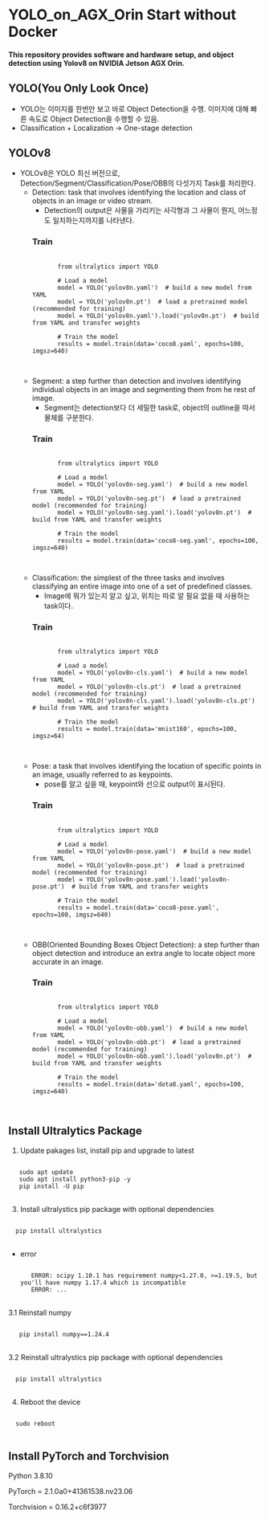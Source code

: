 YOLO_on_AGX_Orin
Start without Docker
====================
#### This repository provides software and hardware setup, and object detection using Yolov8 on NVIDIA Jetson AGX Orin.

YOLO(You Only Look Once)
------------------------
- YOLO는 이미지를 한번만 보고 바로 Object Detection을 수행. 이미지에 대해 빠른 속도로 Object Detection을 수행할 수 있음.
- Classification + Localization -> One-stage detection

YOLOv8
------
- YOLOv8은 YOLO 최신 버전으로, Detection/Segment/Classification/Pose/OBB의 다섯가지 Task를 처리한다.
   - Detection: task that involves identifying the location and class of objects in an image or video stream.
      - Detection의 output은 사물을 가리키는 사각형과 그 사물이 뭔지, 어느정도 일치하는지까지를 나타낸다.
     ### Train
        <pre>
         <code>
            from ultralytics import YOLO

            # Load a model
            model = YOLO('yolov8n.yaml')  # build a new model from YAML
            model = YOLO('yolov8n.pt')  # load a pretrained model (recommended for training)
            model = YOLO('yolov8n.yaml').load('yolov8n.pt')  # build from YAML and transfer weights

            # Train the model
            results = model.train(data='coco8.yaml', epochs=100, imgsz=640)
         </code>
        </pre>
   - Segment: a step further than detection and involves identifying individual objects in an image and segmenting them from he rest of image.
      - Segment는 detection보다 더 세밀한 task로, object의 outline을 따서 물체를 구분한다.
     ### Train
        <pre>
         <code>
            from ultralytics import YOLO

            # Load a model
            model = YOLO('yolov8n-seg.yaml')  # build a new model from YAML
            model = YOLO('yolov8n-seg.pt')  # load a pretrained model (recommended for training)
            model = YOLO('yolov8n-seg.yaml').load('yolov8n.pt')  # build from YAML and transfer weights

            # Train the model
            results = model.train(data='coco8-seg.yaml', epochs=100, imgsz=640)
         </code>
         </pre>
   - Classification: the simplest of the three tasks and involves classifying an entire image into one of a set of predefined classes.
     - Image에 뭐가 있는지 알고 싶고, 위치는 따로 알 필요 없을 때 사용하는 task이다.
     ### Train
        <pre>
         <code>
            from ultralytics import YOLO

            # Load a model
            model = YOLO('yolov8n-cls.yaml')  # build a new model from YAML
            model = YOLO('yolov8n-cls.pt')  # load a pretrained model (recommended for training)
            model = YOLO('yolov8n-cls.yaml').load('yolov8n-cls.pt')  # build from YAML and transfer weights

            # Train the model
            results = model.train(data='mnist160', epochs=100, imgsz=64)
        </code>
      </pre>
   - Pose: a task that involves identifying the location of specific points in an image, usually referred to as keypoints.
     - pose를 알고 싶을 때, keypoint와 선으로 output이 표시된다.
     ### Train
        <pre>
         <code>
            from ultralytics import YOLO

            # Load a model
            model = YOLO('yolov8n-pose.yaml')  # build a new model from YAML
            model = YOLO('yolov8n-pose.pt')  # load a pretrained model (recommended for training)
            model = YOLO('yolov8n-pose.yaml').load('yolov8n-pose.pt')  # build from YAML and transfer weights

            # Train the model
            results = model.train(data='coco8-pose.yaml', epochs=100, imgsz=640)
        </code>
       </pre>
   - OBB(Oriented Bounding Boxes Object Detection): a step further than object detection and introduce an extra angle to locate object more accurate in an image.
     ### Train
        <pre>
         <code>
            from ultralytics import YOLO

            # Load a model
            model = YOLO('yolov8n-obb.yaml')  # build a new model from YAML
            model = YOLO('yolov8n-obb.pt')  # load a pretrained model (recommended for training)
            model = YOLO('yolov8n-obb.yaml').load('yolov8n.pt')  # build from YAML and transfer weights

            # Train the model
            results = model.train(data='dota8.yaml', epochs=100, imgsz=640)
         </code>
         </pre>

Install Ultralytics Package
---------------------------
1. Update pakages list, install pip and upgrade to latest
<pre>
<code>
   sudo apt update
   sudo apt install python3-pip -y
   pip install -U pip
</code>
</pre>
3. Install ultralystics pip package with optional dependencies
<pre>
<code>
  pip install ultralystics
</code>
</pre>
- error
  <pre>
  <code>
     ERROR: scipy 1.10.1 has requirement numpy<1.27.0, >=1.19.5, but you'll have numpy 1.17.4 which is incompatible
     ERROR: ...
  </code>
  </pre>
3.1 Reinstall numpy
<pre>
<code>
   pip install numpy==1.24.4
</code>
</pre>
3.2 Reinstall ultralystics pip package with optional dependencies
<pre>
<code>
  pip install ultralystics
</code>
</pre>
4. Reboot the device
<pre>
<code>
  sudo reboot
</code>
</pre>
Install PyTorch and Torchvision
-------------------------------
Python 3.8.10

PyTorch = 2.1.0a0+41361538.nv23.06

Torchvision = 0.16.2+c6f3977
